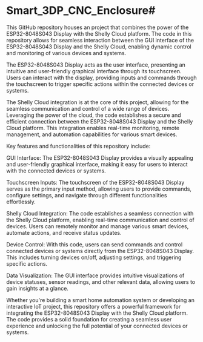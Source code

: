 # Smart_3DP_CNC_Enclosure#

This GitHub repository houses an project that combines the power of the ESP32-8048S043 Display with the Shelly Cloud platform. The code in this repository allows for seamless interaction between the GUI interface of the ESP32-8048S043 Display and the Shelly Cloud, enabling dynamic control and monitoring of various devices and systems.

The ESP32-8048S043 Display acts as the user interface, presenting an intuitive and user-friendly graphical interface through its touchscreen. Users can interact with the display, providing inputs and commands through the touchscreen to trigger specific actions within the connected devices or systems.

The Shelly Cloud integration is at the core of this project, allowing for the seamless communication and control of a wide range of devices. Leveraging the power of the cloud, the code establishes a secure and efficient connection between the ESP32-8048S043 Display and the Shelly Cloud platform. This integration enables real-time monitoring, remote management, and automation capabilities for various smart devices.

Key features and functionalities of this repository include:

GUI Interface: The ESP32-8048S043 Display provides a visually appealing and user-friendly graphical interface, making it easy for users to interact with the connected devices or systems.

Touchscreen Inputs: The touchscreen of the ESP32-8048S043 Display serves as the primary input method, allowing users to provide commands, configure settings, and navigate through different functionalities effortlessly.

Shelly Cloud Integration: The code establishes a seamless connection with the Shelly Cloud platform, enabling real-time communication and control of devices. Users can remotely monitor and manage various smart devices, automate actions, and receive status updates.

Device Control: With this code, users can send commands and control connected devices or systems directly from the ESP32-8048S043 Display. This includes turning devices on/off, adjusting settings, and triggering specific actions.

Data Visualization: The GUI interface provides intuitive visualizations of device statuses, sensor readings, and other relevant data, allowing users to gain insights at a glance.

Whether you're building a smart home automation system or developing an interactive IoT project, this repository offers a powerful framework for integrating the ESP32-8048S043 Display with the Shelly Cloud platform. The code provides a solid foundation for creating a seamless user experience and unlocking the full potential of your connected devices or systems.
